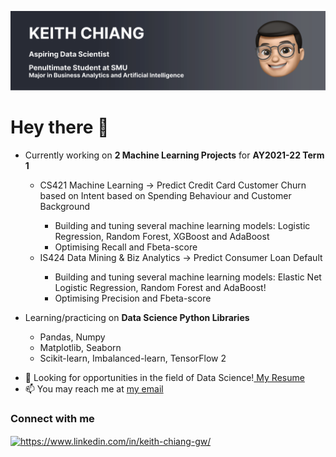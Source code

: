 <img src="./keithkifo-banner.svg"><br>
# Hey there 👋 

 <ul>
  <li> Currently working on <b>2 Machine Learning Projects</b> for <b>AY2021-22 Term 1</b> </li>
  <ul>
    <li> CS421 Machine Learning → Predict Credit Card Customer Churn based on Intent based on Spending Behaviour and Customer Background</li>
        <ul>
            <li>Building and tuning several machine learning models: Logistic Regression, Random Forest, XGBoost and AdaBoost</li>
            <li>Optimising Recall and Fbeta-score</li>
        </ul>
    <li> IS424 Data Mining & Biz Analytics → Predict Consumer Loan Default</li>
        <ul>
            <li>Building and tuning several machine learning models: Elastic Net Logistic Regression, Random Forest and AdaBoost!</li>
            <li>Optimising Precision and Fbeta-score</li>
        </ul>
  </ul>
</ul>

<ul>
  <li>Learning/practicing on <b>Data Science Python Libraries</b> </li>
  <ul>
  <li> Pandas, Numpy </li>
  <li> Matplotlib, Seaborn </li>
  <li> Scikit-learn, Imbalanced-learn, TensorFlow 2 </li>
  </ul>
</ul>

- 📄 Looking for opportunities in the field of Data Science!<a href="https://drive.google.com/uc?export=download&id=1QnQD9uPesFb2U1iRlrtBNQd6qycy6Z3D"> My Resume</a>
- 📫 You may reach me at <a href="mailto:keithchiang.gw@gmail.com">my email</a>

<h3 align="left">Connect with me</h3>
<p align="left">
<a href="https://www.linkedin.com/in/keith-chiang-gw/" target="blank"><img align="center" src="https://raw.githubusercontent.com/rahuldkjain/github-profile-readme-generator/master/src/images/icons/Social/linked-in-alt.svg" alt="https://www.linkedin.com/in/keith-chiang-gw/" height="30" width="40" /></a>
</p>
